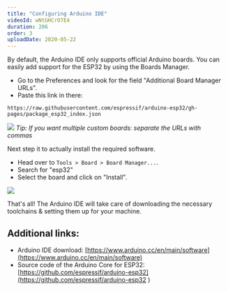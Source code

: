 ```yaml
---
title: "Configuring Arduino IDE"
videoId: wNtGHCrO7E4
duration: 206
order: 3
uploadDate: 2020-05-22
---
```


By default, the Arduino IDE only supports official Arduino boards. You can easily add support for the ESP32 by using the Boards Manager.

* Go to the Preferences and look for the field "Additional Board Manager URLs".
* Paste this link in there: 

```
https://raw.githubusercontent.com/espressif/arduino-esp32/gh-pages/package_esp32_index.json
```

![]({{page.url}}../images/arduino-ide-add-board-url.png)
*Tip: If you want multiple custom boards: separate the URLs with commas*

Next step it to actually install the required software. 

* Head over to `Tools > Board > Board Manager...`.
* Search for "esp32"
* Select the board and click on "Install".

![]({{page.url}}../images/arduino-ide-install-esp32-board.png)


That's all! The Arduino IDE will take care of downloading the necessary toolchains & setting them up for your machine.

## Additional links:
* Arduino IDE download: [https://www.arduino.cc/en/main/software](https://www.arduino.cc/en/main/software)
* Source code of the Arduino Core for ESP32: [https://github.com/espressif/arduino-esp32](https://github.com/espressif/arduino-esp32 )
